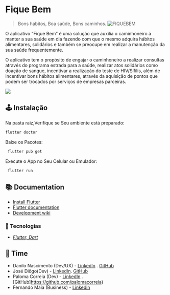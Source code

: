 # Fique Bem
> Bons hábitos, Boa saúde, Bons caminhos.
![FIQUEBEM](https://user-images.githubusercontent.com/21202738/84603742-22630280-ae67-11ea-8b4e-e1f79959214c.gif)

O aplicativo “Fique Bem” é uma solução que auxilia o caminhoneiro à manter a sua saúde em dia fazendo com que o mesmo adquira hábitos alimentares, solidários e também se preocupe em realizar a manutenção da sua saúde frequentemente. 

O aplicativo tem o propósito de engajar o caminhoneiro a realizar consultas através do programa estrada para a saúde, realizar atos solidários como doação de sangue, incentivar a realização do teste de HIV/Sífilis, além de incentivar bons hábitos alimentares, através da aquisição de pontos que podem ser trocados por serviços de empresas parceiras.


![](../header.png)

## 🕹️ Instalação

Na pasta raiz,Verifique se Seu ambiente está preparado:

```sh
flutter doctor
```

Baixe os Pacotes:

```sh
 flutter pub get
```
Execute o App no Seu Celular ou Emulador:

```sh
 flutter run
```

## 📚 Documentation

* [Install Flutter](https://flutter.dev/get-started/)
* [Flutter documentation](https://flutter.dev/docs)
* [Development wiki](https://github.com/flutter/flutter/wiki)


 
 ### 📱 Tecnologias
- *[Flutter, Dart](https://flutter.dev/)* 
 
 ## 💪 Time
- Danilo Nascimento (Dev/UX)  - [LinkedIn](https://www.linkedin.com/in/danilo-nascimento-33071a133/) . [GitHub](https://github.com/daanilo-s19)
- José Diôgo(Dev) - [LinkedIn](https://www.linkedin.com/in/jozediogo/). [GitHub](https://github.com/juzejunior)
- Paloma Correia (Dev) - [LinkedIn](https://www.linkedin.com/in/palomaanalistadesistemas) . [GitHub]https://github.com/palomacorreia)
- Fernando Maia (Business) -  [Linkedin](www.linkedin.com/in/fernando-maia96) 

